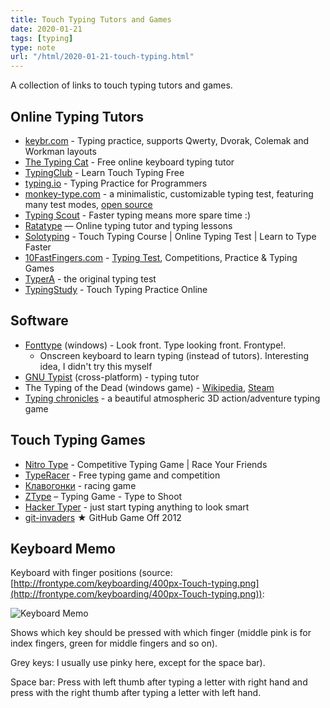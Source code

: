 ```yaml
---
title: Touch Typing Tutors and Games
date: 2020-01-21
tags: [typing]
type: note
url: "/html/2020-01-21-touch-typing.html"
---
```


A collection of links to touch typing tutors and games.

<!-- more -->


## Online Typing Tutors

*   [keybr.com](http://keybr.com/) - Typing practice, supports Qwerty, Dvorak, Colemak and Workman layouts
*   [The Typing Cat](http://thetypingcat.com/ ) - Free online keyboard typing tutor
*   [TypingClub](https://www.typingclub.com/) - Learn Touch Typing Free
*   [typing.io](https://typing.io/) - Typing Practice for Programmers
*   [monkey-type.com](https://monkey-type.com/) - a minimalistic, customizable typing test, featuring many test modes, [open source](https://github.com/Miodec/monkey-type)
*   [Typing Scout](http://typingscout.com/en/ ) - Faster typing means more spare time :)
*   [Ratatype](https://www.ratatype.com/) — Online typing tutor and typing lessons
*   [Solotyping](http://solotyping.com/?locale_id=2) - Touch Typing Course | Online Typing Test | Learn to Type Faster
*   [10FastFingers.com](https://10fastfingers.com/) - [Typing Test](https://10fastfingers.com/typing-test/english), Competitions, Practice & Typing Games
*   [TyperA](http://typera.net/) - the original typing test
*   [TypingStudy](https://www.typingstudy.com/) - Touch Typing Practice Online

## Software

*   [Fonttype](http://frontype.com/about_two.php) (windows) - Look front. Type looking front. Frontype!.
    *   Onscreen keyboard to learn typing (instead of tutors). Interesting idea, I didn't try this myself
*   [GNU Typist](http://www.gnu.org/software/gtypist/) (cross-platform) - typing tutor
*   The Typing of the Dead (windows game) - [Wikipedia](https://en.wikipedia.org/wiki/The_Typing_of_the_Dead?oldformat=true), [Steam](https://store.steampowered.com/app/246580/The_Typing_of_The_Dead_Overkill/)
*   [Typing chronicles](http://www.epistorygame.com/) - a beautiful atmospheric 3D action/adventure typing game

## Touch Typing Games

*   [Nitro Type](https://www.nitrotype.com/) - Competitive Typing Game | Race Your Friends
*   [TypeRacer](https://play.typeracer.com/) - Free typing game and competition
*   [Клавогонки](http://klavogonki.ru/) - racing game
*   [ZType](https://zty.pe/) – Typing Game - Type to Shoot
*   [Hacker Typer](http://hackertyper.com/) - just start typing anything to look smart
*   [git-invaders](http://animuchan.net/git-invaders/) ★ GitHub Game Off 2012

## Keyboard Memo

Keyboard with finger positions (source: [http://frontype.com/keyboarding/400px-Touch-typing.png](http://frontype.com/keyboarding/400px-Touch-typing.png)):

![Keyboard Memo](/400px-Touch-typing.png "Keyboard Touch Typing Memo")

Shows which key should be pressed with which finger (middle pink is for index fingers, green for middle fingers and so on).

Grey keys: I usually use pinky here, except for the space bar).

Space bar: Press with left thumb after typing a letter with right hand and press with the right thumb after typing a letter with left hand.
